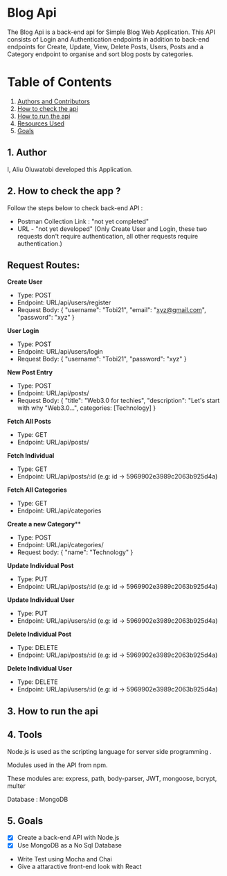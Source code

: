 # Blog Api
The Blog Api is a back-end api for Simple Blog Web Application. This API consists of Login and Authentication endpoints in addition to back-end endpoints for Create, Update, View, Delete Posts, Users, Posts and a Category endpoint to organise  and sort blog posts by categories.

# Table of Contents
1. [Authors and Contributors]()
2. [How to check the api]()
3. [How to run the api]()
4. [Resources Used]()
5. [Goals]()

## 1. Author
   I, Aliu Oluwatobi developed this Application.

## 2. How to check the app ?
   Follow the steps below to check back-end API :

   + Postman Collection Link : "not yet completed"
   + URL - "not yet developed" (Only Create User and Login, these two requests don't require authentication, all other requests require authentication.)
## Request Routes:

**Create User**

+ Type: POST
+ Endpoint: URL/api/users/register
+ Request Body: { "username": "Tobi21", "email": "xyz@gmail.com", "password": "xyz" }

**User Login**

+ Type: POST
+ Endpoint: URL/api/users/login
+ Request Body: { "username": "Tobi21", "password": "xyz" }

**New Post Entry**

+ Type: POST
+ Endpoint: URL/api/posts/
+ Request Body: { "title": "Web3.0 for techies", "description": "Let's start with why "Web3.0...", categories: [Technology] }

**Fetch All Posts**

+ Type: GET
+ Endpoint: URL/api/posts/

**Fetch Individual**

+ Type: GET
+ Endpoint: URL/api/posts/:id (e.g: id -> 5969902e3989c2063b925d4a)

**Fetch All Categories**

* Type: GET
* Endpoint: URL/api/categories

**Create a new Category****

+ Type: POST
+ Endpoint: URL/api/categories/
+ Request body: { "name": "Technology" }

**Update Individual Post**

+ Type: PUT
+ Endpoint: URL/api/posts/:id (e.g: id -> 5969902e3989c2063b925d4a)

**Update Individual User**

+ Type: PUT
+ Endpoint: URL/api/users/:id (e.g: id -> 5969902e3989c2063b925d4a)

**Delete Individual Post**

+ Type: DELETE
+ Endpoint: URL/api/posts/:id (e.g: id -> 5969902e3989c2063b925d4a)

**Delete Individual User**

+ Type: DELETE
+ Endpoint: URL/api/users/:id (e.g: id -> 5969902e3989c2063b925d4a)

## 3. How to run the api
## 4. Tools

Node.js is used as the scripting language for server side programming .

Modules used in the API from npm. 

These modules are:
express, path, body-parser, JWT, mongoose, bcrypt, multer

Database : MongoDB

## 5. Goals
+ [x] Create a back-end API with Node.js
+ [x] Use MongoDB as a No Sql Database
+ Write Test using Mocha and Chai
+ Give a attaractive front-end look with React
